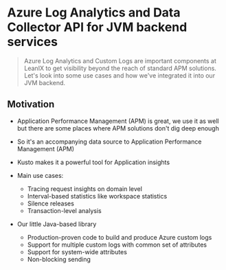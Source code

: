 # Azure Log Analytics and Data Collector API for JVM backend services

> Azure Log Analytics and Custom Logs are important components at LeanIX to get visibility beyond the reach of standard APM solutions. Let's look into some use cases and how we've integrated it into our JVM backend.    

## Motivation

* Application Performance Management (APM) is great, we use it as well but there are some places where APM solutions don't dig deep enough
* So it's an accompanying data source to Application Performance Management (APM)
* Kusto makes it a powerful tool for Application insights
* Main use cases: 
  * Tracing request insights on domain level
  * Interval-based statistics like workspace statistics
  * Silence releases
  * Transaction-level analysis

* Our little Java-based library
  * Production-proven code to build and produce Azure custom logs
  * Support for multiple custom logs with common set of attributes
  * Support for system-wide attributes
  * Non-blocking sending
